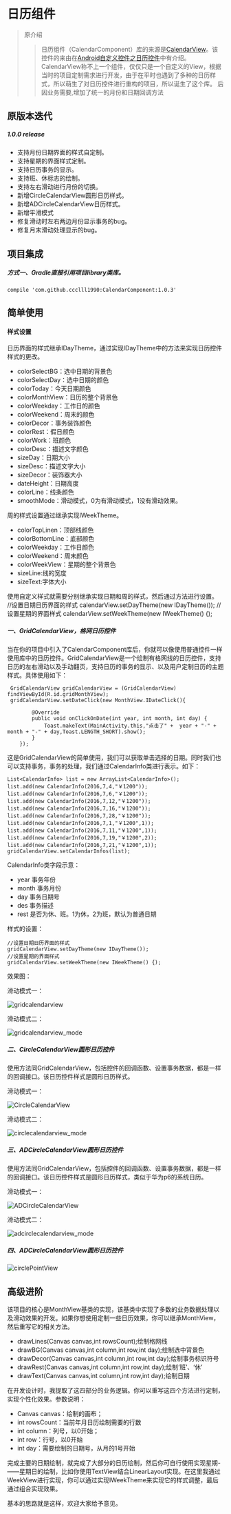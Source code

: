 # 日历组件

>原介绍
>>日历组件（CalendarComponent）库的来源是[CalendarView](https://github.com/dengshiwei/CalendarView)。该控件的来由在[Android自定义控件之日历控件](http://blog.csdn.net/mr_dsw/article/details/48755993)中有介绍。CalendarView称不上一个组件，仅仅只是一个自定义的View，根据当时的项目定制需求进行开发，由于在平时也遇到了多种的日历样式，所以萌生了对日历控件进行重构的项目，所以诞生了这个库。
>后因业务需要,增加了统一的月份和日期回调方法

## 原版本迭代
##### 1.0.0 release
* 支持月份日期界面的样式自定制。
* 支持星期的界面样式定制。
* 支持日历事务的显示。
* 支持班、休标志的绘制。
* 支持左右滑动进行月份的切换。
* 新增CircleCalendarView圆形日历样式。
* 新增ADCircleCalendarView日历样式。
* 新增平滑模式
* 修复滑动时左右两边月份显示事务的bug。
* 修复月末滑动处理显示的bug。

## 项目集成
##### 方式一、Gradle直接引用项目library类库。

	compile 'com.github.ccclll1990:CalendarComponent:1.0.3'

## 简单使用

#### 样式设置
日历界面的样式继承IDayTheme，通过实现IDayTheme中的方法来实现日历控件样式的更改。
* colorSelectBG：选中日期的背景色
* colorSelectDay：选中日期的颜色
* colorToday：今天日期颜色
* colorMonthView：日历的整个背景色
* colorWeekday：工作日的颜色
* colorWeekend：周末的颜色
* colorDecor：事务装饰颜色
* colorRest：假日颜色
* colorWork：班颜色
* colorDesc：描述文字颜色
* sizeDay：日期大小
* sizeDesc：描述文字大小
* sizeDecor：装饰器大小
* dateHeight：日期高度
* colorLine：线条颜色
* smoothMode：滑动模式，0为有滑动模式，1没有滑动效果。

周的样式设置通过继承实现IWeekTheme。
* colorTopLinen：顶部线颜色
* colorBottomLine：底部颜色
* colorWeekday：工作日颜色
* colorWeekend：周末颜色
* colorWeekView：星期的整个背景色
* sizeLine:线的宽度
* sizeText:字体大小

使用自定义样式就需要分别继承实现日期和周的样式，然后通过方法进行设置。
	//设置日期日历界面的样式
    calendarView.setDayTheme(new IDayTheme());
    //设置星期的界面样式
    calendarView.setWeekTheme(new IWeekTheme() {);

##### 一、GridCalendarView，格网日历控件
当在你的项目中引入了CalendarComponent库后，你就可以像使用普通控件一样使用库中的日历控件。GridCalendarView是一个绘制有格网线的日历控件，支持日历的左右滑动以及手动翻页，支持日历的事务的显示、以及用户定制日历的主题样式。具体使用如下：

	 GridCalendarView gridCalendarView = (GridCalendarView) findViewById(R.id.gridMonthView);
     gridCalendarView.setDateClick(new MonthView.IDateClick(){

            @Override
            public void onClickOnDate(int year, int month, int day) {
                Toast.makeText(MainActivity.this,"点击了" +  year + "-" + month + "-" + day,Toast.LENGTH_SHORT).show();
            }
        });

这是GridCalendarView的简单使用，我们可以获取单击选择的日期。同时我们也可以支持事务，事务的处理，我们通过CalendarInfo类进行表示。如下：

    List<CalendarInfo> list = new ArrayList<CalendarInfo>();
    list.add(new CalendarInfo(2016,7,4,"￥1200"));
    list.add(new CalendarInfo(2016,7,6,"￥1200"));
    list.add(new CalendarInfo(2016,7,12,"￥1200"));
    list.add(new CalendarInfo(2016,7,16,"￥1200"));
    list.add(new CalendarInfo(2016,7,28,"￥1200"));
    list.add(new CalendarInfo(2016,7,1,"￥1200",1));
    list.add(new CalendarInfo(2016,7,11,"￥1200",1));
    list.add(new CalendarInfo(2016,7,19,"￥1200",2));
    list.add(new CalendarInfo(2016,7,21,"￥1200",1));
    gridCalendarView.setCalendarInfos(list);
    
CalendarInfo类字段示意：
* year  事务年份
* month 事务月份
* day   事务日期号
* des   事务描述
* rest  是否为休、班。1为休，2为班，默认为普通日期

样式的设置：

    //设置日期日历界面的样式
    gridCalendarView.setDayTheme(new IDayTheme());
    //设置星期的界面样式
    gridCalendarView.setWeekTheme(new IWeekTheme() {);
    
效果图：

滑动模式一：

![gridcalendarview](https://github.com/dengshiwei/CalendarComponent/blob/master/GridCalendarView.gif?raw=true)

滑动模式二：

![gridcalendarview_mode](https://github.com/dengshiwei/CalendarComponent/blob/master/gif/GridCalendarView_Mode1.gif?raw=true)

##### 二、CircleCalendarView圆形日历控件
使用方法同GridCalendarView，包括控件的回调函数、设置事务数据，都是一样的回调接口。该日历控件样式是圆形日历样式。

滑动模式一：

![CircleCalendarView](https://github.com/dengshiwei/CalendarComponent/blob/master/CircleCalendarView.gif?raw=true)

滑动模式二：

![circlecalendarview_mode](https://github.com/dengshiwei/CalendarComponent/blob/master/gif/CircleCalendarView_Mode1.gif?raw=true)

##### 三、ADCircleCalendarView圆形日历控件
使用方法同GridCalendarView，包括控件的回调函数、设置事务数据，都是一样的回调接口。该日历控件样式是圆形日历样式，类似于华为p6的系统日历。

滑动模式一：

![ADCircleCalendarView](https://github.com/dengshiwei/CalendarComponent/blob/master/ADCircleCalendarView.gif?raw=true)

滑动模式二：

![adcirclecalendarview_mode](https://github.com/dengshiwei/CalendarComponent/blob/master/gif/ADCircleCalendarView_Mode1.gif?raw=true)

##### 四、ADCircleCalendarView圆形日历控件
![circlePointView](https://github.com/dengshiwei/CalendarComponent/blob/master/circleview.gif)

## 高级进阶
该项目的核心是MonthView基类的实现，该基类中实现了多数的业务数据处理以及滑动效果的开发。如果你想使用定制一些日历效果，你可以继承MonthView，然后重写它的相关方法。

* drawLines(Canvas canvas,int rowsCount);绘制格网线
* drawBG(Canvas canvas,int column,int row,int day);绘制选中背景色
* drawDecor(Canvas canvas,int column,int row,int day);绘制事务标识符号
* drawRest(Canvas canvas,int column,int row,int day);绘制‘班’、‘休’
* drawText(Canvas canvas,int column,int row,int day);绘制日期

在开发设计时，我提取了这四部分的业务逻辑。你可以重写这四个方法进行定制，实现个性化效果。参数说明：

* Canvas canvas：绘制的画布；
* int rowsCount：当前年月日历绘制需要的行数
* int column：列号，以0开始；
* int row：行号，以0开始
* int day：需要绘制的日期号，从月的1号开始

完成主要的日期绘制，就完成了大部分的日历绘制，然后你可自行使用实现星期-——星期日的绘制，比如你使用TextView结合LinearLayout实现。在这里我通过WeekView进行实现，你可以通过实现IWeekTheme来实现它的样式调整，最后通过组合实现效果。

基本的思路就是这样，欢迎大家给予意见。
